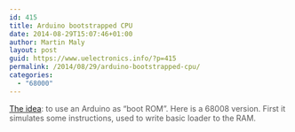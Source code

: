 ```yaml
---
id: 415
title: Arduino bootstrapped CPU
date: 2014-08-29T15:07:46+01:00
author: Martin Maly
layout: post
guid: https://www.uelectronics.info/?p=415
permalink: /2014/08/29/arduino-bootstrapped-cpu/
categories:
  - "68000"
---
```

<span style="color: #5a5a5a;"><a href="https://peterbjornx.nl/arduino-bootstrapped-68008-computer/">The idea</a>: to use an Arduino as “boot ROM”. Here is a 68008 version. First it simulates some instructions, used to write basic loader to the RAM.</span>